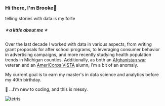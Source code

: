 ### Hi there, I'm Brooke👋
telling stories with data is my forte


##### :star: a little about me :star: 
Over the last decade I worked with data in various aspects,  from writing grant proposals for after school programs, to leveraging consumer behavior in advertising campaigns, and more recently studying health population trends in Michigan counties. Additionally, as both an [Afghanistan war](https://user-images.githubusercontent.com/99227900/178118903-d03b9aae-a486-4575-be2a-a4c9f819ca0e.png) veteran and an [AmeriCorps VISTA](https://americorps.gov/serve/fit-finder/americorps-vista) alumn, I'm a bit of an anomaly. 

My current goal is to earn my master's in data science and analytics before my 40th birthday. 

:see_no_evil: ...I’m new to coding, and this is messy. 

![tetris](https://www.nicepng.com/png/full/140-1400683_geometry.png)
